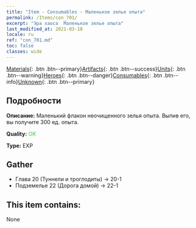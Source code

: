 ```yaml
---
title: "Item - Consumables - Маленькое зелье опыта"
permalink: /Items/con_701/
excerpt: "Эра хаоса  Маленькое зелье опыта"
last_modified_at: 2021-03-18
locale: ru
ref: "con_701.md"
toc: false
classes: wide
---
```

 [Materials](/ru/Items/){: .btn .btn--primary}[Artifacts](/ru/Items/Artifacts/){: .btn .btn--success}[Units](/ru/Items/Units/){: .btn .btn--warning}[Heroes](/ru/Items/Heroes/){: .btn .btn--danger}[Consumables](/ru/Items/Consumables/){: .btn .btn--info}[Unknown](/ru/Items/Unknown/){: .btn .btn--primary}

## Подробности
 **Описание:** Маленький флакон неочищенного зелья опыта. Выпив его, вы получите 300 ед. опыта.

 **Quality:** <span style="color: #32CD32">OK</span>

 **Type:** EXP

## Gather

*    Глава 20 (Туннели и троглодиты) -> 20-1 
*    Подземелье 22 (Дорога домой) -> 22-1 

## This item contains:

  None

